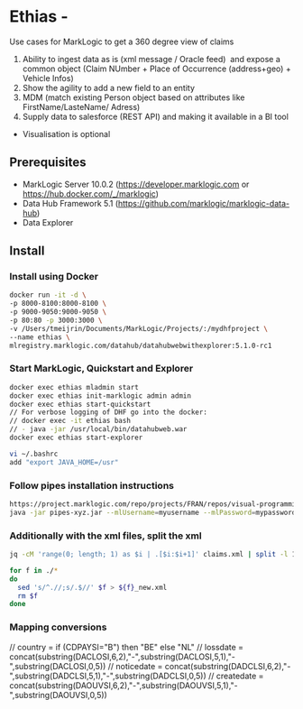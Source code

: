# Ethias - 
Use cases for MarkLogic to get a 360 degree view of claims
1) Ability to ingest data as is (xml message / Oracle feed)  and expose a common object (Claim NUmber + Place of Occurrence (address+geo) + Vehicle Infos) 
2) Show the agility to add a new field to an entity
3) MDM (match existing Person object based on attributes like FirstName/LasteName/ Adress)
4) Supply data to salesforce (REST API) and making it available in a BI tool
- Visualisation is optional


## Prerequisites
- MarkLogic Server 10.0.2 (https://developer.marklogic.com or https://hub.docker.com/_/marklogic)
- Data Hub Framework 5.1 (https://github.com/marklogic/marklogic-data-hub)
- Data Explorer

## Install
### Install using Docker
```sh
docker run -it -d \
-p 8000-8100:8000-8100 \
-p 9000-9050:9000-9050 \
-p 80:80 -p 3000:3000 \
-v /Users/tmeijrin/Documents/MarkLogic/Projects/:/mydhfproject \
--name ethias \
mlregistry.marklogic.com/datahub/datahubwebwithexplorer:5.1.0-rc1
```

### Start MarkLogic, Quickstart and Explorer
```sh
docker exec ethias mladmin start
docker exec ethias init-marklogic admin admin
docker exec ethias start-quickstart 
// For verbose logging of DHF go into the docker:
// docker exec -it ethias bash 
// - java -jar /usr/local/bin/datahubweb.war
docker exec ethias start-explorer
```

```sh
vi ~/.bashrc
add "export JAVA_HOME=/usr"
```

### Follow pipes installation instructions
```sh
https://project.marklogic.com/repo/projects/FRAN/repos/visual-programming-plugin/browse
java -jar pipes-xyz.jar --mlUsername=myusername --mlPassword=mypassword --deployBackend=true

```

### Additionally with the xml files, split the xml
```sh
jq -cM 'range(0; length; 1) as $i | .[$i:$i+1]' claims.xml | split -l 1 -a 3 - ./claim_

for f in ./*
do
  sed 's/^.//;s/.$//' $f > ${f}_new.xml
  rm $f
done
```


### Mapping conversions
// country = if (CDPAYSI="B") then "BE" else "NL"
// lossdate = concat(substring(DACLOSI,6,2),"-",substring(DACLOSI,5,1),"-",substring(DACLOSI,0,5))
// noticedate = concat(substring(DADCLSI,6,2),"-",substring(DADCLSI,5,1),"-",substring(DADCLSI,0,5)) 
// createdate = concat(substring(DAOUVSI,6,2),"-",substring(DAOUVSI,5,1),"-",substring(DAOUVSI,0,5))